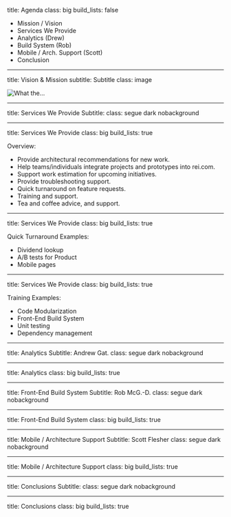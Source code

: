title: Agenda
class: big
build_lists: false

- Mission / Vision
- Services We Provide
- Analytics (Drew)
- Build System (Rob)
- Mobile / Arch. Support (Scott)
- Conclusion

---

title: Vision & Mission
subtitle: Subtitle
class: image

![What the...](http://lorempixel.com/600/450/abstract)

---

title: Services We Provide
Subtitle:
class: segue dark nobackground

---

title: Services We Provide
class: big
build_lists: true

Overview:

- Provide architectural recommendations for new work.
- Help teams/individuals integrate projects and prototypes into rei.com.
- Support work estimation for upcoming initiatives.
- Provide troubleshooting support.
- Quick turnaround on feature requests.
- Training and support.
- Tea and coffee advice, and support.

---

title: Services We Provide
class: big
build_lists: true

Quick Turnaround Examples:

- Dividend lookup
- A/B tests for Product
- Mobile pages

---

title: Services We Provide
class: big
build_lists: true

Training Examples:

- Code Modularization
- Front-End Build System
- Unit testing
- Dependency management

---

title: Analytics
Subtitle: Andrew Gat.
class: segue dark nobackground

---

title: Analytics
class: big
build_lists: true

---

title: Front-End Build System
Subtitle: Rob McG.-D.
class: segue dark nobackground

---

title: Front-End Build System
class: big
build_lists: true

---

title: Mobile / Architecture Support
Subtitle: Scott Flesher
class: segue dark nobackground

---

title: Mobile / Architecture Support
class: big
build_lists: true

---

title: Conclusions
Subtitle:
class: segue dark nobackground

---

title: Conclusions
class: big
build_lists: true